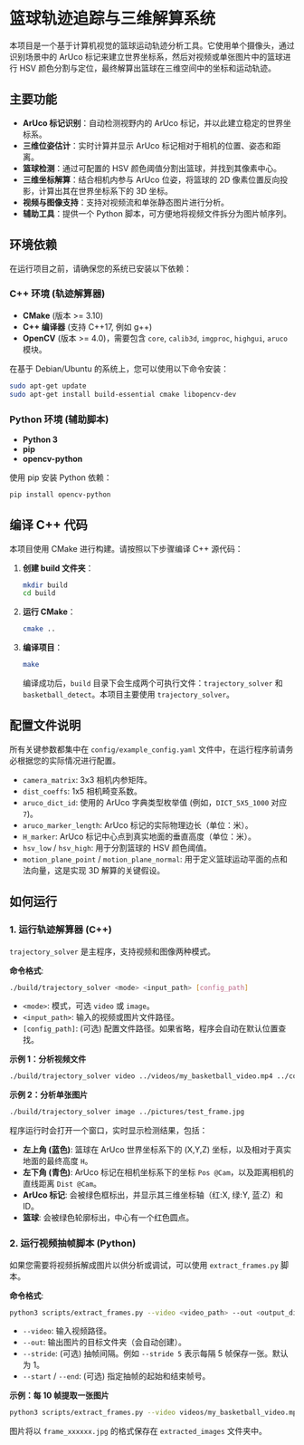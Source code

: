 # 篮球轨迹追踪与三维解算系统

本项目是一个基于计算机视觉的篮球运动轨迹分析工具。它使用单个摄像头，通过识别场景中的 ArUco 标记来建立世界坐标系，然后对视频或单张图片中的篮球进行 HSV 颜色分割与定位，最终解算出篮球在三维空间中的坐标和运动轨迹。

## 主要功能

- **ArUco 标记识别**：自动检测视野内的 ArUco 标记，并以此建立稳定的世界坐标系。
- **三维位姿估计**：实时计算并显示 ArUco 标记相对于相机的位置、姿态和距离。
- **篮球检测**：通过可配置的 HSV 颜色阈值分割出篮球，并找到其像素中心。
- **三维坐标解算**：结合相机内参与 ArUco 位姿，将篮球的 2D 像素位置反向投影，计算出其在世界坐标系下的 3D 坐标。
- **视频与图像支持**：支持对视频流和单张静态图片进行分析。
- **辅助工具**：提供一个 Python 脚本，可方便地将视频文件拆分为图片帧序列。

## 环境依赖

在运行项目之前，请确保您的系统已安装以下依赖：

### C++ 环境 (轨迹解算器)
- **CMake** (版本 >= 3.10)
- **C++ 编译器** (支持 C++17, 例如 g++)
- **OpenCV** (版本 >= 4.0)，需要包含 `core`, `calib3d`, `imgproc`, `highgui`, `aruco` 模块。

在基于 Debian/Ubuntu 的系统上，您可以使用以下命令安装：
```bash
sudo apt-get update
sudo apt-get install build-essential cmake libopencv-dev
```

### Python 环境 (辅助脚本)
- **Python 3**
- **pip**
- **opencv-python**

使用 pip 安装 Python 依赖：
```bash
pip install opencv-python
```

## 编译 C++ 代码

本项目使用 CMake 进行构建。请按照以下步骤编译 C++ 源代码：

1.  **创建 build 文件夹**：
    ```bash
    mkdir build
    cd build
    ```

2.  **运行 CMake**：
    ```bash
    cmake ..
    ```

3.  **编译项目**：
    ```bash
    make
    ```
    编译成功后，`build` 目录下会生成两个可执行文件：`trajectory_solver` 和 `basketball_detect`。本项目主要使用 `trajectory_solver`。

## 配置文件说明

所有关键参数都集中在 `config/example_config.yaml` 文件中，在运行程序前请务必根据您的实际情况进行配置。

- `camera_matrix`: 3x3 相机内参矩阵。
- `dist_coeffs`: 1x5 相机畸变系数。
- `aruco_dict_id`: 使用的 ArUco 字典类型枚举值 (例如，`DICT_5X5_1000` 对应 `7`)。
- `aruco_marker_length`: ArUco 标记的实际物理边长（单位：米）。
- `H_marker`: ArUco 标记中心点到真实地面的垂直高度（单位：米）。
- `hsv_low` / `hsv_high`: 用于分割篮球的 HSV 颜色阈值。
- `motion_plane_point` / `motion_plane_normal`: 用于定义篮球运动平面的点和法向量，这是实现 3D 解算的关键假设。

## 如何运行

### 1. 运行轨迹解算器 (C++)

`trajectory_solver` 是主程序，支持视频和图像两种模式。

**命令格式**:
```bash
./build/trajectory_solver <mode> <input_path> [config_path]
```
- `<mode>`: 模式，可选 `video` 或 `image`。
- `<input_path>`: 输入的视频或图片文件路径。
- `[config_path]`: (可选) 配置文件路径。如果省略，程序会自动在默认位置查找。

**示例 1：分析视频文件**
```bash
./build/trajectory_solver video ../videos/my_basketball_video.mp4 ../config/example_config.yaml
```

**示例 2：分析单张图片**
```bash
./build/trajectory_solver image ../pictures/test_frame.jpg
```

程序运行时会打开一个窗口，实时显示检测结果，包括：
- **左上角 (蓝色)**: 篮球在 ArUco 世界坐标系下的 (X,Y,Z) 坐标，以及相对于真实地面的最终高度 `H`。
- **左下角 (青色)**: ArUco 标记在相机坐标系下的坐标 `Pos @Cam`，以及距离相机的直线距离 `Dist @Cam`。
- **ArUco 标记**: 会被绿色框标出，并显示其三维坐标轴（红:X, 绿:Y, 蓝:Z）和 ID。
- **篮球**: 会被绿色轮廓标出，中心有一个红色圆点。

### 2. 运行视频抽帧脚本 (Python)

如果您需要将视频拆解成图片以供分析或调试，可以使用 `extract_frames.py` 脚本。

**命令格式**:
```bash
python3 scripts/extract_frames.py --video <video_path> --out <output_dir> [options]
```
- `--video`: 输入视频路径。
- `--out`: 输出图片的目标文件夹（会自动创建）。
- `--stride`: (可选) 抽帧间隔。例如 `--stride 5` 表示每隔 5 帧保存一张。默认为 1。
- `--start` / `--end`: (可选) 指定抽帧的起始和结束帧号。

**示例：每 10 帧提取一张图片**
```bash
python3 scripts/extract_frames.py --video videos/my_basketball_video.mp4 --out extracted_images --stride 10
```
图片将以 `frame_xxxxxx.jpg` 的格式保存在 `extracted_images` 文件夹中。 